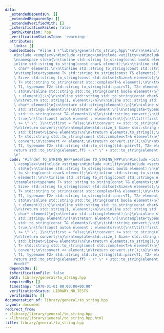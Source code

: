 ```yaml
---
data:
  _extendedDependsOn: []
  _extendedRequiredBy: []
  _extendedVerifiedWith: []
  _isVerificationFailed: false
  _pathExtension: hpp
  _verificationStatusIcon: ':warning:'
  attributes:
    links: []
  bundledCode: "#line 1 \"library/general/to_string.hpp\"\n\n\n\n#include <bitset>\n\
    #include <complex>\n#include <string>\n#include <utility>\n#include <vector>\n\
    \nnamespace std\n{\n\tinline std::string to_string(const bool& element);\n\n\t\
    inline std::string to_string(const char& element);\n\n\tinline std::string to_string(const\
    \ char* element);\n\n\tinline std::string to_string(const std::string& element);\n\
    \n\ttemplate<typename T> std::string to_string(const T& elements);\n\n\ttemplate<std::size_t\
    \ Size> std::string to_string(const std::bitset<Size>& elements);\n\n\ttemplate<typename\
    \ T> std::string to_string(const std::complex<T>& element);\n\n\ttemplate<typename\
    \ T1, typename T2> std::string to_string(std::pair<T1, T2> element);\n}  // namespace\
    \ std\n\ninline std::string std::to_string(const bool& element)\n{\n\treturn std::string{static_cast<char>('0'\
    \ + element)};\n}\n\ninline std::string std::to_string(const char& element)\n\
    {\n\treturn std::string(1, element);\n}\n\ninline std::string std::to_string(const\
    \ char* element)\n{\n\treturn std::string(element);\n}\n\ninline std::string std::to_string(const\
    \ std::string& element)\n{\n\treturn element;\n}\n\ntemplate<typename T> std::string\
    \ std::to_string(const T& elements)\n{\n\tstd::string convert;\n\tbool first =\
    \ true;\n\tfor(const auto& element : elements)\n\t{\n\t\tif(!first)\n\t\t{ convert\
    \ += \" \"; }\n\t\tfirst = false;\n\t\tconvert += std::to_string(element);\n\t\
    }\n\treturn convert;\n}\n\ntemplate<std::size_t Size> std::string std::to_string(const\
    \ std::bitset<Size>& elements)\n{\n\treturn elements.to_string();\n}\n\ntemplate<typename\
    \ T> std::string std::to_string(const std::complex<T>& element)\n{\n\tstd::stringstream\
    \ convert;\n\tconvert << element;\n\treturn convert.str();\n}\n\ntemplate<typename\
    \ T1, typename T2> std::string std::to_string(std::pair<T1, T2> element)\n{\n\t\
    return std::to_string(element.ff) + \" \" + std::to_string(element.ss);\n}\n\n\
    \n"
  code: "#ifndef TO_STRING_HPP\n#define TO_STRING_HPP\n\n#include <bitset>\n#include\
    \ <complex>\n#include <string>\n#include <utility>\n#include <vector>\n\nnamespace\
    \ std\n{\n\tinline std::string to_string(const bool& element);\n\n\tinline std::string\
    \ to_string(const char& element);\n\n\tinline std::string to_string(const char*\
    \ element);\n\n\tinline std::string to_string(const std::string& element);\n\n\
    \ttemplate<typename T> std::string to_string(const T& elements);\n\n\ttemplate<std::size_t\
    \ Size> std::string to_string(const std::bitset<Size>& elements);\n\n\ttemplate<typename\
    \ T> std::string to_string(const std::complex<T>& element);\n\n\ttemplate<typename\
    \ T1, typename T2> std::string to_string(std::pair<T1, T2> element);\n}  // namespace\
    \ std\n\ninline std::string std::to_string(const bool& element)\n{\n\treturn std::string{static_cast<char>('0'\
    \ + element)};\n}\n\ninline std::string std::to_string(const char& element)\n\
    {\n\treturn std::string(1, element);\n}\n\ninline std::string std::to_string(const\
    \ char* element)\n{\n\treturn std::string(element);\n}\n\ninline std::string std::to_string(const\
    \ std::string& element)\n{\n\treturn element;\n}\n\ntemplate<typename T> std::string\
    \ std::to_string(const T& elements)\n{\n\tstd::string convert;\n\tbool first =\
    \ true;\n\tfor(const auto& element : elements)\n\t{\n\t\tif(!first)\n\t\t{ convert\
    \ += \" \"; }\n\t\tfirst = false;\n\t\tconvert += std::to_string(element);\n\t\
    }\n\treturn convert;\n}\n\ntemplate<std::size_t Size> std::string std::to_string(const\
    \ std::bitset<Size>& elements)\n{\n\treturn elements.to_string();\n}\n\ntemplate<typename\
    \ T> std::string std::to_string(const std::complex<T>& element)\n{\n\tstd::stringstream\
    \ convert;\n\tconvert << element;\n\treturn convert.str();\n}\n\ntemplate<typename\
    \ T1, typename T2> std::string std::to_string(std::pair<T1, T2> element)\n{\n\t\
    return std::to_string(element.ff) + \" \" + std::to_string(element.ss);\n}\n\n\
    #endif"
  dependsOn: []
  isVerificationFile: false
  path: library/general/to_string.hpp
  requiredBy: []
  timestamp: '1970-01-01 00:00:00+00:00'
  verificationStatus: LIBRARY_NO_TESTS
  verifiedWith: []
documentation_of: library/general/to_string.hpp
layout: document
redirect_from:
- /library/library/general/to_string.hpp
- /library/library/general/to_string.hpp.html
title: library/general/to_string.hpp
---
```


